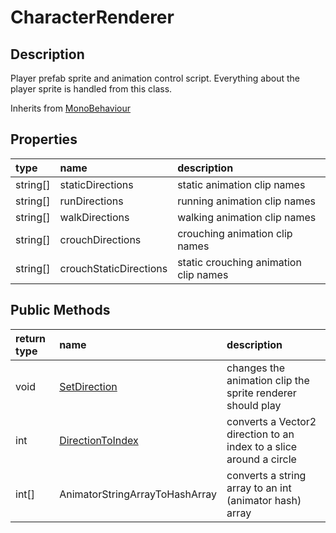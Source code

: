 # CharacterRenderer

## Description

Player prefab sprite and animation control script. Everything about the player sprite is handled from this class.

Inherits from [MonoBehaviour](https://docs.unity3d.com/ScriptReference/MonoBehaviour.html)

## Properties

| type | name | description |
| :--- | :--- | :--- |
| string\[\] | staticDirections | static animation clip names |
| string\[\] | runDirections | running animation clip names |
| string\[\] | walkDirections | walking animation clip names |
| string\[\] | crouchDirections | crouching animation clip names |
| string\[\] | crouchStaticDirections | static crouching animation clip names |

## Public Methods

| return type | name | description |
| :--- | :--- | :--- |
| void | [SetDirection](setdirection.md) | changes the animation clip the sprite renderer should play  |
| int | [DirectionToIndex](directiontoindex.md) | converts a Vector2 direction to an index to a slice around a circle |
| int\[\] | AnimatorStringArrayToHashArray | converts a string array to an int \(animator hash\) array |




